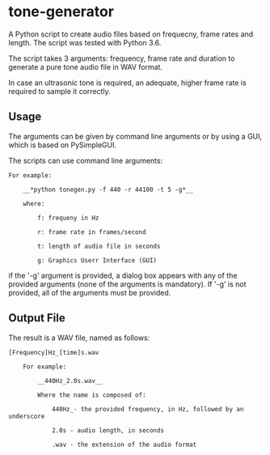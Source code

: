 # tone-generator
A Python script to create audio files based on frequecny, frame rates and length.
The script was tested with Python 3.6.

The script takes 3 arguments: frequency, frame rate and duration to generate a pure tone audio file in WAV format.

In case an ultrasonic tone is required, an adequate, higher frame rate is required to sample it correctly.

## Usage
The arguments can be given by command line arguments or by using a GUI, which is based on PySimpleGUI.

The scripts can use command line arguments:

    For example:

        __*python tonegen.py -f 440 -r 44100 -t 5 -g*__
  
        where:
  
            f: frequeny in Hz
    
            r: frame rate in frames/second
    
            t: length of audio file in seconds
    
            g: Graphics Userr Interface (GUI)
    
    
if the '-g' argument is provided, a dialog box appears with any of the provided arguments (none of the arguments is mandatory). If '-g' is not provided, all of the arguments must be provided.

## Output File
The result is a WAV file, named as follows:

    [Frequency]Hz_[time]s.wav
 
        For example:

            __440Hz_2.0s.wav__
  
            Where the name is composed of:
  
                440Hz_- the provided frequency, in Hz, followed by an underscore
    
                2.0s - audio length, in seconds
    
                .wav - the extension of the audio format
   

